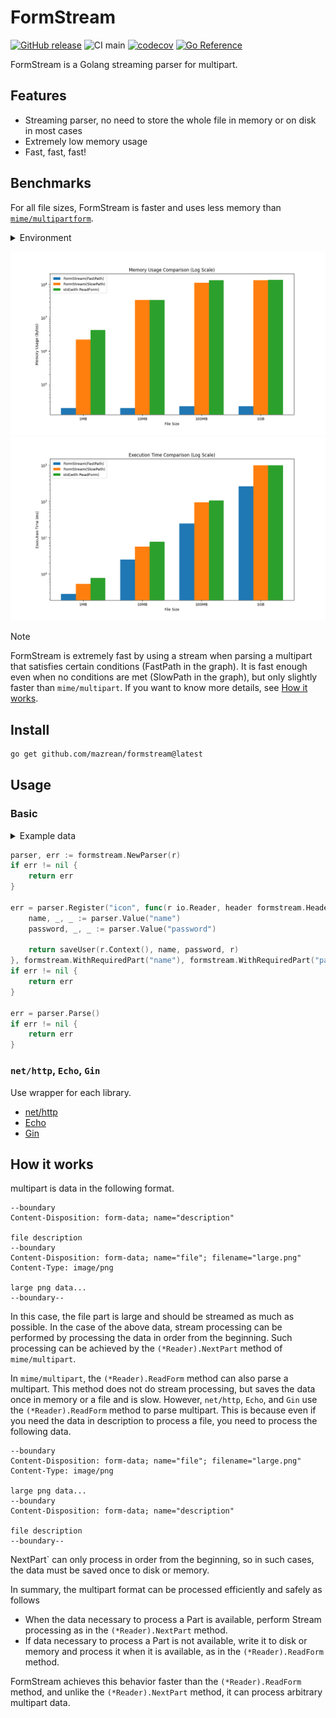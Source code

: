 # FormStream

[![GitHub release](https://img.shields.io/github/release/mazrean/formstream.svg)](https://github.com/mazrean/formstream/releases/)
![CI main](https://github.com/mazrean/formstream/actions/workflows/ci.yaml/badge.svg)
[![codecov](https://codecov.io/gh/mazrean/formstream/branch/master/graph/badge.svg)](https://codecov.io/gh/mazrean/formstream)
[![Go Reference](https://pkg.go.dev/badge/github.com/mazrean/formstream.svg)](https://pkg.go.dev/github.com/mazrean/formstream)

FormStream is a Golang streaming parser for multipart.

## Features

- Streaming parser, no need to store the whole file in memory or on disk in most cases
- Extremely low memory usage
- Fast, fast, fast!

## Benchmarks

For all file sizes, FormStream is faster and uses less memory than [`mime/multipartform`](https://pkg.go.dev/mime/multipart).

<details>
<summary>Environment</summary>

- OS:
- CPU:
- RAM:
- Disk:
- Go version:
</details>

![](./docs/images/memory.png)
![](./docs/images/time.png)

> [!NOTE]
> FormStream is extremely fast by using a stream when parsing a multipart that satisfies certain conditions (FastPath in the graph).
> It is fast enough even when no conditions are met (SlowPath in the graph), but only slightly faster than `mime/multipart`.
> If you want to know more details, see [How it works](./#how-it-works).

## Install

```sh
go get github.com/mazrean/formstream@latest
```

## Usage

### Basic

<details>
<summary>Example data</summary>

```text
--boundary
Content-Disposition: form-data; name="name"

mazrean
--boundary
Content-Disposition: form-data; name="password"

password
--boundary
Content-Disposition: form-data; name="icon"; filename="icon.png"
Content-Type: image/png

icon contents
--boundary--
```
</details>

```go
parser, err := formstream.NewParser(r)
if err != nil {
    return err
}

err = parser.Register("icon", func(r io.Reader, header formstream.Header) error {
    name, _, _ := parser.Value("name")
    password, _, _ := parser.Value("password")

    return saveUser(r.Context(), name, password, r)
}, formstream.WithRequiredPart("name"), formstream.WithRequiredPart("password"))
if err != nil {
    return err
}

err = parser.Parse()
if err != nil {
    return err
}
```

### `net/http`, `Echo`, `Gin`

Use wrapper for each library.

- [net/http](./http)
- [Echo](./echo)
- [Gin](./gin)

## How it works

multipart is data in the following format.
```text
--boundary
Content-Disposition: form-data; name="description"

file description
--boundary
Content-Disposition: form-data; name="file"; filename="large.png"
Content-Type: image/png

large png data...
--boundary--
```
In this case, the file part is large and should be streamed as much as possible.
In the case of the above data, stream processing can be performed by processing the data in order from the beginning.
Such processing can be achieved by the `(*Reader).NextPart` method of `mime/multipart`.

In `mime/multipart`, the `(*Reader).ReadForm` method can also parse a multipart.
This method does not do stream processing, but saves the data once 
in memory or a file and is slow.
However, `net/http`, `Echo`, and `Gin` use the `(*Reader).ReadForm` method to parse multipart.
This is because even if you need the data in description to process a file, you need to process the following data.
```text
--boundary
Content-Disposition: form-data; name="file"; filename="large.png"
Content-Type: image/png

large png data...
--boundary
Content-Disposition: form-data; name="description"

file description
--boundary--
```
NextPart` can only process in order from the beginning, so in such cases, the data must be saved once to disk or memory.

In summary, the multipart format can be processed efficiently and safely as follows
- When the data necessary to process a Part is available, perform Stream processing as in the `(*Reader).NextPart` method.
- If data necessary to process a Part is not available, write it to disk or memory and process it when it is available, as in the `(*Reader).ReadForm` method.

FormStream achieves this behavior faster than the `(*Reader).ReadForm` method, and unlike the `(*Reader).NextPart` method, it can process arbitrary multipart data.
